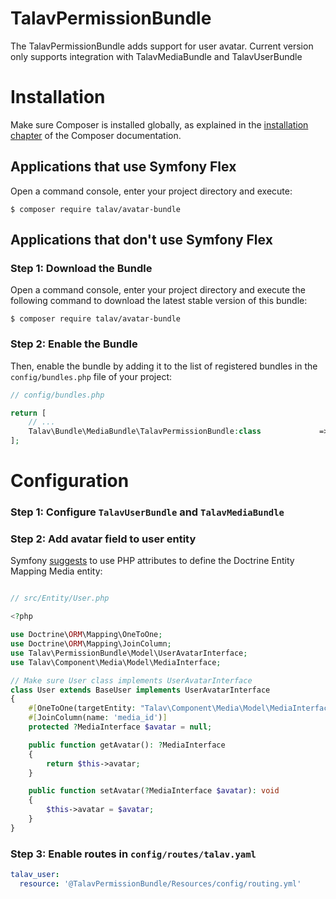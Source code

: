 TalavPermissionBundle
=============

The TalavPermissionBundle adds support for user avatar. Current version only supports integration with TalavMediaBundle and TalavUserBundle

Installation
============

Make sure Composer is installed globally, as explained in the
[installation chapter](https://getcomposer.org/doc/00-intro.md)
of the Composer documentation.

Applications that use Symfony Flex
----------------------------------

Open a command console, enter your project directory and execute:

```console
$ composer require talav/avatar-bundle
```

Applications that don't use Symfony Flex
----------------------------------------

### Step 1: Download the Bundle

Open a command console, enter your project directory and execute the
following command to download the latest stable version of this bundle:

```console
$ composer require talav/avatar-bundle
```

### Step 2: Enable the Bundle

Then, enable the bundle by adding it to the list of registered bundles
in the `config/bundles.php` file of your project:

```php
// config/bundles.php

return [
    // ...
    Talav\Bundle\MediaBundle\TalavPermissionBundle:class             => ['all' => true]
];
```

Configuration
============

### Step 1: Configure `TalavUserBundle` and `TalavMediaBundle`

### Step 2: Add avatar field to user entity
Symfony [suggests](https://symfony.com/doc/current/best_practices.html#use-attributes-to-define-the-doctrine-entity-mapping) to use PHP attributes to define the Doctrine Entity Mapping
Media entity:

```php

// src/Entity/User.php

<?php

use Doctrine\ORM\Mapping\OneToOne;
use Doctrine\ORM\Mapping\JoinColumn;
use Talav\PermissionBundle\Model\UserAvatarInterface;
use Talav\Component\Media\Model\MediaInterface;

// Make sure User class implements UserAvatarInterface
class User extends BaseUser implements UserAvatarInterface
{
    #[OneToOne(targetEntity: "Talav\Component\Media\Model\MediaInterface", cascade: ['persist'])]
    #[JoinColumn(name: 'media_id')]
    protected ?MediaInterface $avatar = null;

    public function getAvatar(): ?MediaInterface
    {
        return $this->avatar;
    }

    public function setAvatar(?MediaInterface $avatar): void
    {
        $this->avatar = $avatar;
    }
}
```

### Step 3: Enable routes in `config/routes/talav.yaml`
```yaml
talav_user:
  resource: '@TalavPermissionBundle/Resources/config/routing.yml'
```
